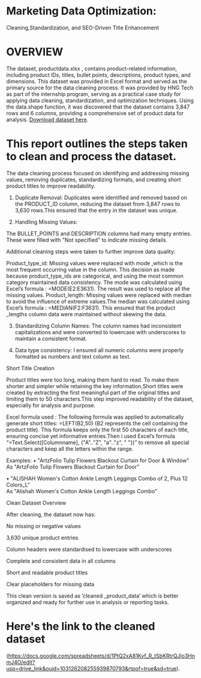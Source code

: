 # Marketing Data Optimization:
Cleaning,Standardization, and SEO-Driven Title
Enhancement
# OVERVIEW
The dataset, productdata.xlsx , contains product-related information, including product IDs, titles, bullet points, descriptions,
product types, and dimensions. This dataset was provided in Excel format and served as the primary source for the data
cleaning process. It was provided by HNG Tech as part of the internship program, serving as a practical case study for
applying data cleaning, standardization, and optimization techniques.
Using the data.shape function, it was discovered that the dataset contains 3,847 rows and 6 columns, providing a
comprehensive set of product data for analysis.
[Download dataset here](https://docs.google.com/spreadsheets/d/18p4cUhyvUpRzpaq2fzCj1EmKcZyk9PmG/edit?usp=drive_link&ouid=103126208255939870793&rtpof=true&sd=true).
# This report outlines the steps taken to clean and process the dataset.

The data cleaning process focused on identifying and addressing missing values, removing duplicates, standardizing formats, and creating short product titles to improve readability.

1. Duplicate Removal:
 Duplicates were identified and removed based on the PRODUCT_ID column, reducing the dataset from 3,847 rows to 3,630 rows.This ensured that the entry in the dataset was unique.

2. Handling Missing Values:

 The BULLET_POINTS and DESCRIPTION columns had many empty entries. These were filled with "Not specified" to indicate missing details.

Additional cleaning steps were taken to further improve data quality:

Product_type_id: Missing values were replaced with mode ,which is the most frequent occurring value in the column. This decision as made because product_type_ids are categorical, and using the most common category maintained data consistency. The mode was calculated using  Excel’s formula : =MODE(E2:E3631). The result was used to replace all the missing values.
Product_length: Missing values were replaced with median to avoid the influence of extreme values.The median was calculated using Excel’s formula : =MEDIAN(F2:F3631). This ensured that the product _lengths column data were maintained without skewing the data.

3. Standardizing Column Names:
The column names had inconsistent capitalizations and were converted to lowercase with underscores to maintain a consistent format.

4. Data type consistency:
 I ensured all numeric columns were properly formatted as numbers and text column as text.


  Short Title Creation 

Product titles were too long, making them hard to read. To make them shorter and simpler while retaining the key information,Short titles were created by extracting the first meaningful part of the original titles and  limiting them to 50 characters.This step improved readability of the dataset, especially for analysis and purpose. 

Excel formula used :
The following formula was applied to automatically generate short titles: =LEFT(B2,50)
(B2 represents the cell containing the product title). This formula keeps only the first 50 characters of each title, ensuring concise yet informative entries.Then i used Excel’s formula “=Text.Select([Columnname], {"A".."Z", "a".."z", " "})” to remove all special characters and keep all the letters within the range.
 
Examples:
• "ArtzFolio Tulip Flowers Blackout Curtain for Door & Window" 
As
 "ArtzFolio Tulip Flowers Blackout Curtain for Door"

• "ALISHAH Women's Cotton Ankle Length Leggings Combo of 2, Plus 12 Colors_L"  
As 
"Alishah Women's Cotton Ankle Length Leggings Combo”



Clean Dataset Overview

After cleaning, the dataset now has:

No missing or negative values

3,630 unique product entries

Column headers were standardised to lowercase with underscores

Complete and consistent data in all columns

Short and readable product titles

Clear placeholders for missing data


This clean version is saved as ’cleaned _product_data’ which is better organized and ready for further use in analysis or reporting tasks.
# Here's the link to the cleaned dataset 
(https://docs.google.com/spreadsheets/d/1PtQ2xA81Kyf_R_tSbKRtrQJlo3HnmJ4O/edit?usp=drive_link&ouid=103126208255939870793&rtpof=true&sd=true).
